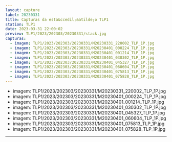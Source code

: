 ```yaml
---
layout: capture
label: 20230331
title: Capturas da esta&ccedil;&atilde;o TLP1
station: TLP1
date: 2023-03-31 22:00:02
preview: TLP1/2023/202303/20230331/stack.jpg
capturas:
  - imagem: TLP1/2023/202303/20230331/M20230331_220002_TLP_1P.jpg
  - imagem: TLP1/2023/202303/20230331/M20230401_000224_TLP_1P.jpg
  - imagem: TLP1/2023/202303/20230331/M20230401_001214_TLP_1P.jpg
  - imagem: TLP1/2023/202303/20230331/M20230401_030302_TLP_1P.jpg
  - imagem: TLP1/2023/202303/20230331/M20230401_045327_TLP_1P.jpg
  - imagem: TLP1/2023/202303/20230331/M20230401_060604_TLP_1P.jpg
  - imagem: TLP1/2023/202303/20230331/M20230401_075813_TLP_1P.jpg
  - imagem: TLP1/2023/202303/20230331/M20230401_075828_TLP_1P.jpg
---
```

  - imagem: TLP1/2023/202303/20230331/M20230331_220002_TLP_1P.jpg
  - imagem: TLP1/2023/202303/20230331/M20230401_000224_TLP_1P.jpg
  - imagem: TLP1/2023/202303/20230331/M20230401_001214_TLP_1P.jpg
  - imagem: TLP1/2023/202303/20230331/M20230401_030302_TLP_1P.jpg
  - imagem: TLP1/2023/202303/20230331/M20230401_045327_TLP_1P.jpg
  - imagem: TLP1/2023/202303/20230331/M20230401_060604_TLP_1P.jpg
  - imagem: TLP1/2023/202303/20230331/M20230401_075813_TLP_1P.jpg
  - imagem: TLP1/2023/202303/20230331/M20230401_075828_TLP_1P.jpg
---
